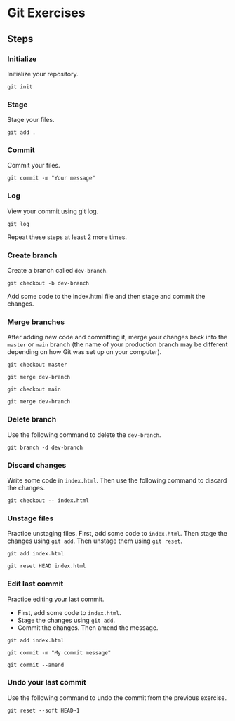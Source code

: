 # Git Exercises

## Steps



### Initialize
Initialize your repository.
```
git init
```



### Stage
Stage your files.
```
git add .
```



### Commit
Commit your files.
```
git commit -m "Your message"
```



### Log
View your commit using git log.
```
git log
```

Repeat these steps at least 2 more times.



### Create branch
Create a branch called `dev-branch`.
```
git checkout -b dev-branch
```
Add some code to the index.html file and then stage and commit the changes.


### Merge branches
After adding new code and committing it, merge your changes back into the `master` or `main` branch (the name of your production branch may be different depending on how Git was set up on your computer).
```
git checkout master

git merge dev-branch
```
```
git checkout main

git merge dev-branch
```



### Delete branch
Use the following command to delete the `dev-branch`.
```
git branch -d dev-branch
```



### Discard changes
Write some code in `index.html`. Then use the following command to discard the changes.
```
git checkout -- index.html
```



### Unstage files
Practice unstaging files. First, add some code to `index.html`. Then stage the changes using `git add`. Then unstage them using `git reset`.
```
git add index.html

git reset HEAD index.html
```



### Edit last commit
Practice editing your last commit.
- First, add some code to `index.html`.
- Stage the changes using `git add`.
- Commit the changes. Then amend the message.
```
git add index.html

git commit -m "My commit message"

git commit --amend
```



### Undo your last commit
Use the following command to undo the commit from the previous exercise.
```
git reset --soft HEAD~1
```
